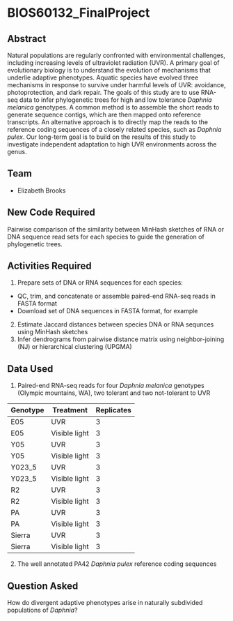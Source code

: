 # BIOS60132_FinalProject

## Abstract
Natural populations are regularly confronted with environmental challenges, including increasing
levels of ultraviolet radiation (UVR). A primary goal of evolutionary biology is to understand the
evolution of mechanisms that underlie adaptive phenotypes. Aquatic species have evolved
three mechanisms in response to survive under harmful levels of UVR: avoidance,
photoprotection, and dark repair. The goals of this study are to use RNA-seq data to infer
phylogenetic trees for high and low tolerance *Daphnia melanica* genotypes. A common method is to
assemble the short reads to generate sequence contigs, which are then mapped onto reference
transcripts. An alternative approach is to directly map the reads to the reference coding
sequences of a closely related species, such as *Daphnia pulex*. Our long-term goal is to build
on the results of this study to investigate independent adaptation to high UVR environments
across the genus.

## Team
- Elizabeth Brooks

## New Code Required
Pairwise comparison of the similarity between MinHash sketches of RNA or DNA sequence read sets for each species to guide the generation of phylogenetic trees.

## Activities Required
1. Prepare sets of DNA or RNA sequences for each species:
- QC, trim, and concatenate or assemble paired-end RNA-seq reads in FASTA format
- Download set of DNA sequences in FASTA format, for example
2. Estimate Jaccard distances between species DNA or RNA sequnces using MinHash sketches
3. Infer dendrograms from pairwise distance matrix using neighbor-joining (NJ) or hierarchical clustering (UPGMA)

## Data Used
1. Paired-end RNA-seq reads for four *Daphnia melanica* genotypes (Olympic mountains, WA), two tolerant and two not-tolerant to UVR

| Genotype | Treatment | Replicates |
| -------- | --------- | ---------- |
| E05 | UVR | 3 |
| E05 | Visible light | 3 |
| Y05 | UVR | 3 |
| Y05 | Visible light | 3 |
| Y023_5 | UVR | 3 |
| Y023_5 | Visible light | 3 |
| R2 | UVR | 3 |
| R2 | Visible light | 3 |
| PA | UVR | 3 |
| PA | Visible light | 3 |
| Sierra | UVR | 3 |
| Sierra | Visible light | 3 |

2. The well annotated PA42 *Daphnia pulex* reference coding sequences

## Question Asked
How do divergent adaptive phenotypes arise in naturally subdivided populations of *Daphnia*?
